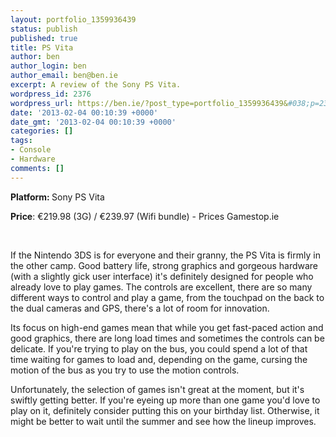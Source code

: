 ```yaml
---
layout: portfolio_1359936439
status: publish
published: true
title: PS Vita
author: ben
author_login: ben
author_email: ben@ben.ie
excerpt: A review of the Sony PS Vita.
wordpress_id: 2376
wordpress_url: https://ben.ie/?post_type=portfolio_1359936439&#038;p=2376
date: '2013-02-04 00:10:39 +0000'
date_gmt: '2013-02-04 00:10:39 +0000'
categories: []
tags:
- Console
- Hardware
comments: []
---
```

<p><b>Platform: </b>Sony PS Vita</p>
<p><b>Price</b>: €219.98 (3G) / €239.97 (Wifi bundle) - Prices Gamestop.ie</p>
<p>&nbsp;</p>
<p>If the Nintendo 3DS is for everyone and their granny, the PS Vita is firmly in the other camp. Good battery life, strong graphics and gorgeous hardware (with a slightly gick user interface) it's definitely designed for people who already love to play games. The controls are excellent, there are so many different ways to control and play a game, from the touchpad on the back to the dual cameras and GPS, there's a lot of room for innovation.</p>
<p>Its focus on high-end games mean that while you get fast-paced action and good graphics, there are long load times and sometimes the controls can be delicate. If you're trying to play on the bus, you could spend a lot of that time waiting for games to load and, depending on the game, cursing the motion of the bus as you try to use the motion controls.</p>
<p>Unfortunately, the selection of games isn't great at the moment, but it's swiftly getting better. If you're eyeing up more than one game you'd love to play on it, definitely consider putting this on your birthday list. Otherwise, it might be better to wait until the summer and see how the lineup improves.</p>
